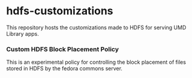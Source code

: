 hdfs-customizations
===========

This repository hosts the customizations made to HDFS for serving UMD Library apps.

### Custom HDFS Block Placement Policy
This is an experimental policy for controlling the block placement of files stored in HDFS by the fedora commons server. 
 